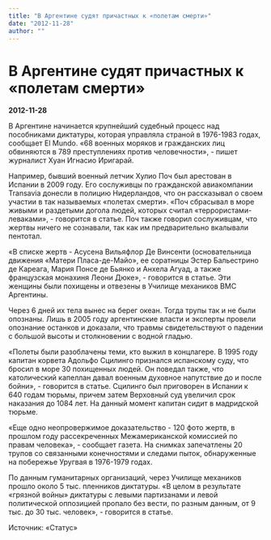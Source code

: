 ```yaml
---
title: "В Аргентине судят причастных к «полетам смерти»"
date: "2012-11-28"
author: ""
---
```


# В Аргентине судят причастных к «полетам смерти»

**2012-11-28** 

В Аргентине начинается крупнейший судебный процесс над пособниками диктатуры, которая управляла страной в 1976-1983 годах, сообщает El Mundo. «68 военных моряков и гражданских лиц обвиняются в 789 преступлениях против человечности», - пишет журналист Хуан Игнасио Иригарай.

Например, бывший военный летчик Хулио Поч был арестован в Испании в 2009 году. Его сослуживцы по гражданской авиакомпании Transavia донесли в полицию Нидерландов, что он рассказывал о своем участии в так называемых «полетах смерти». «Поч сбрасывал в море живыми и раздетыми догола людей, которых считал «террористами-леваками», - говорится в статье. Поч также говорил сослуживцам, что жертвы ничего не сознавали, так как им предварительно вкалывали пентотал.

«В списке жертв - Асусена Вильяфлор Де Винсенти (основательница движения «Матери Пласа-де-Майо», ее соратницы Эстер Бальестрино де Кареага, Мария Понсе де Бьянко и Анхела Агуад, а также французская монахиня Леони Дюке», - говорится в статье. Эти женщины были похищены и отвезены в Училище механиков ВМС Аргентины.

Через 6 дней их тела вынес на берег океан. Тогда трупы так и не были опознаны. Лишь в 2005 году аргентинские власти и эксперты провели опознание останков и доказали, что травмы свидетельствуют о падении с большой высоты и столкновении с водной гладью.

«Полеты были разоблачены теми, кто выжил в концлагере. В 1995 году капитан корвета Адольфо Сцилинго признался испанскому суду, что бросил в море 30 похищенных людей. Он поведал также, что католический капеллан давал военным духовное напутствие до и после бойни», - говорится в статье. Сцилинго был приговорен в Испании к 640 годам тюрьмы, причем затем Верховный суд увеличил срок наказания до 1084 лет. На данный момент капитан сидит в мадридской тюрьме.

«Еще одно неопровержимое доказательство - 120 фото жертв, в прошлом году рассекреченных Межамериканской комиссией по правам человека», - сообщает газета. На снимках запечатлены 20 трупов со связанными конечностями и следами пыток, обнаруженные на побережье Уругвая в 1976-1979 годах.

По данным гуманитарных организаций, через Училище механиков прошло около 5 тыс. пленников диктатуры. «В целом в результате «грязной войны» диктатуры с левыми партизанами и левой политической оппозицией пропало без вести, по разным данным, от 9 тыс. до 30 тыс. человек», - говорится в статье. 

 

 Источник: «Статус»